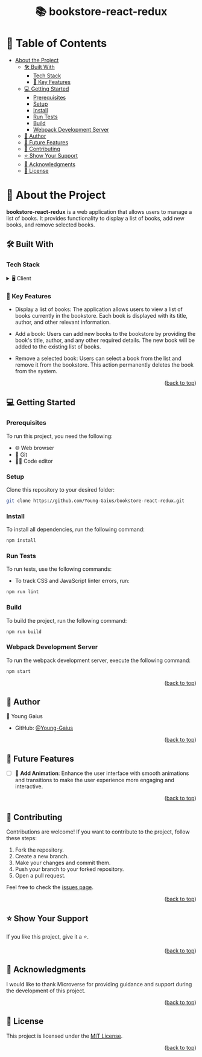 <div align="center">
  <h1>📚 bookstore-react-redux</h1>
</div>

<!-- TABLE OF CONTENTS -->

# 📖 Table of Contents

- [About the Project](#about-project)
  - [🛠️ Built With](#built-with)
    - [Tech Stack](#tech-stack)
    - [🔑 Key Features](#key-features)
  - [💻 Getting Started](#getting-started)
    - [Prerequisites](#prerequisites)
    - [Setup](#setup)
    - [Install](#install)
    - [Run Tests](#run-tests)
    - [Build](#build)
    - [Webpack Development Server](#webpack-development-server)
  - [👤 Author](#author)
  - [🔮 Future Features](#future-features)
  - [🤝 Contributing](#contributing)
  - [⭐️ Show Your Support](#show-your-support)
  - [🙏 Acknowledgments](#acknowledgments)
  - [📝 License](#license)

# 📖 About the Project <a name="about-project"></a>

**bookstore-react-redux** is a web application that allows users to manage a list of books. It provides functionality to display a list of books, add new books, and remove selected books.

## 🛠️ Built With <a name="built-with"></a>

### Tech Stack <a name="tech-stack"></a>

<details>
  <summary>🖥️ Client</summary>
  <ul>
    <li><a href="https://reactjs.org/">React</a></li>
    <li><a href="https://redux.js.org/">Redux</a></li>
    <li><a href="https://reactrouter.com/">React Router</a></li>
    <li><a href="https://axios-http.com/">Axios</a></li>
    <li><a href="https://getbootstrap.com/">Bootstrap</a></li>
  </ul>
</details>


<!-- FEATURES -->

### 🔑 Key Features <a name="key-features"></a>

- Display a list of books: The application allows users to view a list of books currently in the bookstore. Each book is displayed with its title, author, and other relevant information.

- Add a book: Users can add new books to the bookstore by providing the book's title, author, and any other required details. The new book will be added to the existing list of books.

- Remove a selected book: Users can select a book from the list and remove it from the bookstore. This action permanently deletes the book from the system.

<p align="right">(<a href="#readme-top">back to top</a>)</p>

<!-- GETTING STARTED -->

## 💻 Getting Started <a name="getting-started"></a>

### Prerequisites

To run this project, you need the following:

- 🌐 Web browser
- 🐙 Git
- 👨‍💻 Code editor

### Setup

Clone this repository to your desired folder:

```bash
git clone https://github.com/Young-Gaius/bookstore-react-redux.git
```

### Install

To install all dependencies, run the following command:

```bash
npm install
```

### Run Tests

To run tests, use the following commands:

- To track CSS and JavaScript linter errors, run:
```bash
npm run lint
```

### Build

To build the project, run the following command:

```bash
npm run build
```

### Webpack Development Server

To run the webpack development server, execute the following command:

```bash
npm start
```

<p align="right">(<a href="#readme-top">back to top</a>)</p>

<!-- AUTHOR -->

## 👤 Author <a name="author"></a>

👤 Young Gaius

- GitHub: [@Young-Gaius](https://github.com/Young-Gaius)

<p align="right">(<a href="#readme-top">back to top</a>)</p>

<!-- FUTURE FEATURES -->

## 🔮 Future Features <a name="future-features"></a>

- [ ] 📱 **Add Animation**: Enhance the user interface with smooth animations and transitions to make the user experience more engaging and interactive.

<p align="right">(<a href="#readme-top">back to top</a>)</p>

<!-- CONTRIBUTING -->

## 🤝 Contributing <a name="contributing"></a>

Contributions are welcome! If you want to contribute to the project, follow these steps:

1. Fork the repository.
2. Create a new branch.
3. Make your changes and commit them.
4. Push your branch to your forked repository.
5. Open a pull request.

Feel free to check the [issues page](https://github.com/Young-Gaius/bookstore-react-redux/issues).

<p align="right">(<a href="#readme-top">back to top</a>)</p>

<!-- SHOW YOUR SUPPORT -->

## ⭐️ Show Your Support <a name="show-your-support"></a>

If you like this project, give it a ⭐️.

<p align="right">(<a href="#readme-top">back to top</a>)</p>

<!-- ACKNOWLEDGEMENTS -->

## 🙏 Acknowledgments <a name="acknowledgments"></a>

I would like to thank Microverse for providing guidance and support during the development of this project.

<p align="right">(<a href="#readme-top">back to top</a>)</p>


<!-- LICENSE -->

## 📝 License <a name="license"></a>

This project is licensed under the [MIT License](./LICENSE).

<p align="right">(<a href="#readme-top">back to top</a>)</p>